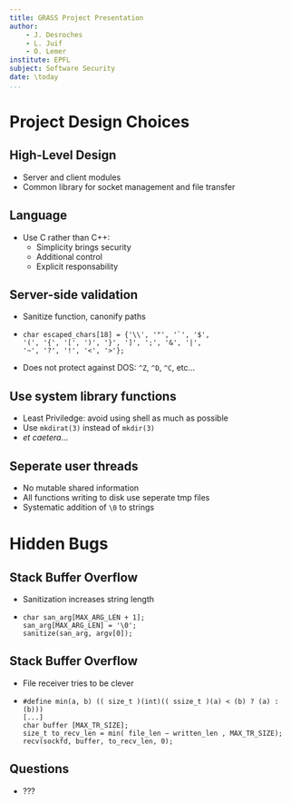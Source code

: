 ```yaml
---
title: GRASS Project Presentation
author:
    - J. Desroches
    - L. Juif
    - O. Lemer
institute: EPFL
subject: Software Security
date: \today
...
```


# Project Design Choices

## High-Level Design
 * Server and client modules
 * Common library for socket management and file transfer

## Language

 * Use C rather than C++:
    - Simplicity brings security
    - Additional control
    - Explicit responsability

## Server-side validation

 * Sanitize function, canonify paths
 * ```
   char escaped_chars[18] = {'\\', '"', '`', '$',
   '(', '{', '[', ')', '}', ']', ';', '&', '|',
   '~', '?', '!', '<', '>'};
   ```
 * Does not protect against DOS: `^Z`, `^D`, `^C`, etc...

## Use system library functions

 * Least Priviledge: avoid using shell as much as possible
 * Use `mkdirat(3)` instead of `mkdir(3)`
 * *et caetera*...

## Seperate user threads

 * No mutable shared information
 * All functions writing to disk use seperate tmp files
 * Systematic addition of `\0` to strings

# Hidden Bugs

## Stack Buffer Overflow
 * Sanitization increases string length
 *  ```
    char san_arg[MAX_ARG_LEN + 1];
    san_arg[MAX_ARG_LEN] = '\0';
    sanitize(san_arg, argv[0]);
    ```

## Stack Buffer Overflow
 * File receiver tries to be clever
 * ```
   #define min(a, b) (( size_t )(int)(( ssize_t )(a) < (b) ? (a) : (b)))
   [...]
   char buffer [MAX_TR_SIZE];
   size_t to_recv_len = min( file_len − written_len , MAX_TR_SIZE);
   recv(sockfd, buffer, to_recv_len, 0);
   ```

## Questions

 * ???
